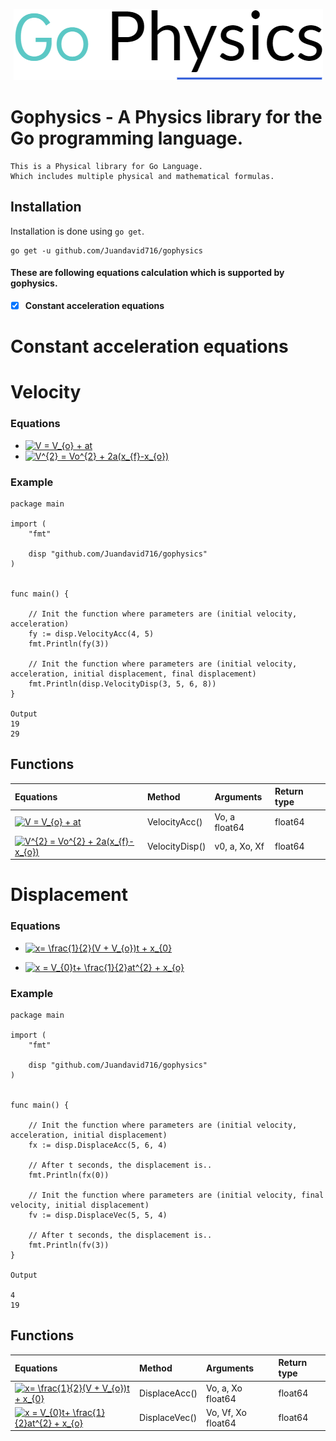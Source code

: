 <p align="center"><img src="https://github.com/Juandavid716/gophysics/blob/master/logo.png"></p>

# Gophysics - A Physics library for the Go programming language.

```
This is a Physical library for Go Language.
Which includes multiple physical and mathematical formulas.
```
## Installation

Installation is done using `go get`.
```
go get -u github.com/Juandavid716/gophysics
```

#### These are following equations calculation which is supported by gophysics.
- [x]  **Constant acceleration equations**



# Constant acceleration equations

# Velocity

### Equations



* <a href="https://www.codecogs.com/eqnedit.php?latex=V&space;=&space;V_{o}&space;&plus;&space;at" target="_blank"><img src="https://latex.codecogs.com/gif.latex?V&space;=&space;V_{o}&space;&plus;&space;at" title="V = V_{o} + at" /></a>
* <a href="https://www.codecogs.com/eqnedit.php?latex=V^{2}&space;=&space;Vo^{2}&space;&plus;&space;2a(x_{f}-x_{o})" target="_blank"><img src="https://latex.codecogs.com/gif.latex?V^{2}&space;=&space;Vo^{2}&space;&plus;&space;2a(x_{f}-x_{o})" title="V^{2} = Vo^{2} + 2a(x_{f}-x_{o})" /></a>

### Example


```
package main

import (
	"fmt"

	disp "github.com/Juandavid716/gophysics"
)


func main() {

	// Init the function where parameters are (initial velocity, acceleration)
	fy := disp.VelocityAcc(4, 5)
	fmt.Println(fy(3))

	// Init the function where parameters are (initial velocity, acceleration, initial displacement, final displacement)
	fmt.Println(disp.VelocityDisp(3, 5, 6, 8))
}

Output
19
29

```


## Functions
| Equations                                   | Method                            | Arguments       |  Return type | 
| :-------------                         |:-------------                           | :-----            |  :------  | 
| <a href="https://www.codecogs.com/eqnedit.php?latex=V&space;=&space;V_{o}&space;&plus;&space;at" target="_blank"><img src="https://latex.codecogs.com/gif.latex?V&space;=&space;V_{o}&space;&plus;&space;at" title="V = V_{o} + at" /></a>|   VelocityAcc()  |      Vo, a float64     |  float64    | 
|  <a href="https://www.codecogs.com/eqnedit.php?latex=V^{2}&space;=&space;Vo^{2}&space;&plus;&space;2a(x_{f}-x_{o})" target="_blank"><img src="https://latex.codecogs.com/gif.latex?V^{2}&space;=&space;Vo^{2}&space;&plus;&space;2a(x_{f}-x_{o})" title="V^{2} = Vo^{2} + 2a(x_{f}-x_{o})" /></a>|  VelocityDisp() |        v0, a, Xo, Xf    |  float64 | 


# Displacement 

### Equations
  
* <a href="https://www.codecogs.com/eqnedit.php?latex=x=&space;\frac{1}{2}(V&space;&plus;&space;V_{o})t&space;&plus;&space;x_{0}" target="_blank"><img src="https://latex.codecogs.com/gif.latex?x=&space;\frac{1}{2}(V&space;&plus;&space;V_{o})t&space;&plus;&space;x_{0}" title="x= \frac{1}{2}(V + V_{o})t + x_{0}" /></a>
 
 * <a href="https://www.codecogs.com/eqnedit.php?latex=x&space;=&space;V_{0}t&plus;&space;\frac{1}{2}at^{2}&space;&plus;&space;x_{o}" target="_blank"><img src="https://latex.codecogs.com/gif.latex?x&space;=&space;V_{0}t&plus;&space;\frac{1}{2}at^{2}&space;&plus;&space;x_{o}" title="x = V_{0}t+ \frac{1}{2}at^{2} + x_{o}" /></a>


### Example

```
package main

import (
	"fmt"

	disp "github.com/Juandavid716/gophysics"
)


func main() {

	// Init the function where parameters are (initial velocity, acceleration, initial displacement)
	fx := disp.DisplaceAcc(5, 6, 4)

	// After t seconds, the displacement is..
	fmt.Println(fx(0))

	// Init the function where parameters are (initial velocity, final velocity, initial displacement)
	fv := disp.DisplaceVec(5, 5, 4)

	// After t seconds, the displacement is..
	fmt.Println(fv(3))
}

Output

4
19
```


## Functions
| Equations                                   | Method                            | Arguments       |  Return type | 
| :-------------                         |:-------------                           | :-----            |  :------  | 
| <a href="https://www.codecogs.com/eqnedit.php?latex=x=&space;\frac{1}{2}(V&space;&plus;&space;V_{o})t&space;&plus;&space;x_{0}" target="_blank"><img src="https://latex.codecogs.com/gif.latex?x=&space;\frac{1}{2}(V&space;&plus;&space;V_{o})t&space;&plus;&space;x_{0}" title="x= \frac{1}{2}(V + V_{o})t + x_{0}" /></a>|  DisplaceAcc()   |     Vo, a, Xo   float64   |   float64  | 
| <a href="https://www.codecogs.com/eqnedit.php?latex=x&space;=&space;V_{0}t&plus;&space;\frac{1}{2}at^{2}&space;&plus;&space;x_{o}" target="_blank"><img src="https://latex.codecogs.com/gif.latex?x&space;=&space;V_{0}t&plus;&space;\frac{1}{2}at^{2}&space;&plus;&space;x_{o}" title="x = V_{0}t+ \frac{1}{2}at^{2} + x_{o}" /></a>|  DisplaceVec() |    Vo, Vf, Xo   float64    | float64  | 

